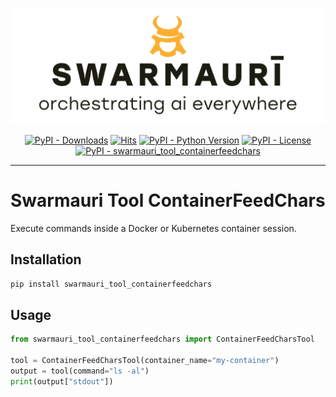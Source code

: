 ![Swarmauri Logo](https://github.com/swarmauri/swarmauri-sdk/blob/3d4d1cfa949399d7019ae9d8f296afba773dfb7f/assets/swarmauri.brand.theme.svg)

<p align="center">
    <a href="https://pypi.org/project/swarmauri_tool_containerfeedchars/">
        <img src="https://img.shields.io/pypi/dm/swarmauri_tool_containerfeedchars" alt="PyPI - Downloads"/></a>
    <a href="https://hits.sh/github.com/swarmauri/swarmauri-sdk/tree/master/pkgs/standards/swarmauri_tool_containerfeedchars/">
        <img alt="Hits" src="https://hits.sh/github.com/swarmauri/swarmauri-sdk/tree/master/pkgs/standards/swarmauri_tool_containerfeedchars.svg"/></a>
    <a href="https://pypi.org/project/swarmauri_tool_containerfeedchars/">
        <img src="https://img.shields.io/pypi/pyversions/swarmauri_tool_containerfeedchars" alt="PyPI - Python Version"/></a>
    <a href="https://pypi.org/project/swarmauri_tool_containerfeedchars/">
        <img src="https://img.shields.io/pypi/l/swarmauri_tool_containerfeedchars" alt="PyPI - License"/></a>
    <a href="https://pypi.org/project/swarmauri_tool_containerfeedchars/">
        <img src="https://img.shields.io/pypi/v/swarmauri_tool_containerfeedchars?label=swarmauri_tool_containerfeedchars&color=green" alt="PyPI - swarmauri_tool_containerfeedchars"/></a>
</p>

---

# Swarmauri Tool ContainerFeedChars

Execute commands inside a Docker or Kubernetes container session.

## Installation

```bash
pip install swarmauri_tool_containerfeedchars
```

## Usage

```python
from swarmauri_tool_containerfeedchars import ContainerFeedCharsTool

tool = ContainerFeedCharsTool(container_name="my-container")
output = tool(command="ls -al")
print(output["stdout"])
```
